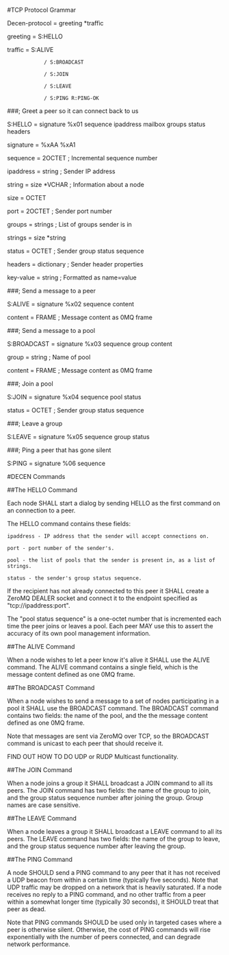 #TCP Protocol Grammar

Decen-protocol    = greeting *traffic

greeting        = S:HELLO

traffic         = S:ALIVE

                / S:BROADCAST

                / S:JOIN

                / S:LEAVE

                / S:PING R:PING-OK

###;   Greet a peer so it can connect back to us

S:HELLO         = signature %x01 sequence ipaddress mailbox groups status headers

signature       = %xAA %xA1

sequence        = 2OCTET        ; Incremental sequence number

ipaddress       = string        ; Sender IP address

string          = size *VCHAR   ; Information about a node

size            = OCTET

port            = 2OCTET        ; Sender port number

groups          = strings       ; List of groups sender is in

strings         = size *string

status          = OCTET         ; Sender group status sequence

headers         = dictionary    ; Sender header properties

key-value       = string        ; Formatted as name=value

###; Send a message to a peer

S:ALIVE       = signature %x02 sequence content

content         = FRAME         ; Message content as 0MQ frame

###; Send a message to a pool

S:BROADCAST         = signature %x03 sequence group content

group           = string        ; Name of pool

content         = FRAME         ; Message content as 0MQ frame

###; Join a pool

S:JOIN          = signature %x04 sequence pool status

status          = OCTET         ; Sender group status sequence

###; Leave a group

S:LEAVE         = signature %x05 sequence group status

###; Ping a peer that has gone silent

S:PING          = signature %06 sequence



#DECEN Commands

##The HELLO Command

Each node SHALL start a dialog by sending HELLO as the first command on an connection to a peer.

The HELLO command contains these fields:

    ipaddress - IP address that the sender will accept connections on.

    port - port number of the sender's.

    pool - the list of pools that the sender is present in, as a list of strings.

    status - the sender's group status sequence.

If the recipient has not already connected to this peer it SHALL create a ZeroMQ DEALER socket and connect it to the endpoint specified as "tcp://ipaddress:port".

The "pool status sequence" is a one-octet number that is incremented each time the peer joins or leaves a pool. Each peer MAY use this to assert the accuracy of its own pool management information.

##The ALIVE Command

When a node wishes to let a peer know it's alive it SHALL use the ALIVE command. The ALIVE command contains a single field, which is the message content defined as one 0MQ frame.

##The BROADCAST Command

When a node wishes to send a message to a set of nodes participating in a pool it SHALL use the BROADCAST command. The BROADCAST command contains two fields: the name of the pool, and the the message content defined as one 0MQ frame.

Note that messages are sent via ZeroMQ over TCP, so the BROADCAST command is unicast to each peer that should receive it.

FIND OUT HOW TO DO UDP or RUDP Multicast functionality.

##The JOIN Command

When a node joins a group it SHALL broadcast a JOIN command to all its peers. The JOIN command has two fields: the name of the group to join, and the group status sequence number after joining the group. Group names are case sensitive.

##The LEAVE Command

When a node leaves a group it SHALL broadcast a LEAVE command to all its peers. The LEAVE command has two fields: the name of the group to leave, and the group status sequence number after leaving the group.

##The PING Command

A node SHOULD send a PING command to any peer that it has not received a UDP beacon from within a certain time (typically five seconds). Note that UDP traffic may be dropped on a network that is heavily saturated. If a node receives no reply to a PING command, and no other traffic from a peer within a somewhat longer time (typically 30 seconds), it SHOULD treat that peer as dead.

Note that PING commands SHOULD be used only in targeted cases where a peer is otherwise silent. Otherwise, the cost of PING commands will rise exponentially with the number of peers connected, and can degrade network performance.
